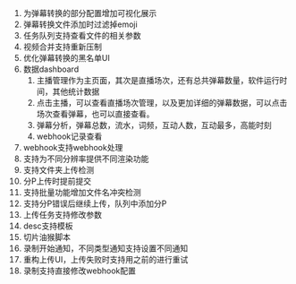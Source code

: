 1. 为弹幕转换的部分配置增加可视化展示
2. 弹幕转换文件添加时过滤掉emoji
3. 任务队列支持查看文件的相关参数
4. 视频合并支持重新压制
5. 优化弹幕转换的黑名单UI
6. 数据dashboard
   1. 主播管理作为主页面，其次是直播场次，还有总共弹幕数量，软件运行时间，其他统计数据
   2. 点击主播，可以查看直播场次管理，以及更加详细的弹幕数据，可以点击场次查看弹幕，也可以直接查看。
   3. 弹幕分析，弹幕总数，流水，词频，互动人数，互动最多，高能时刻
   4. webhook记录查看
7. webhook支持webhook处理
8. 支持为不同分辨率提供不同渲染功能
9. 支持文件夹上传检测
10. 分P上传时提前提交
11. 支持批量功能增加文件名冲突检测
12. 支持分P错误后继续上传，队列中添加分P
13. 上传任务支持修改参数
14. desc支持模板
15. 切片油猴脚本
16. 录制开始通知，不同类型通知支持设置不同通知
17. 重构上传UI，上传失败时支持用之前的进行重试
18. 录制支持直接修改webhook配置
